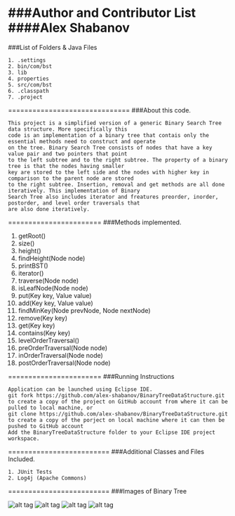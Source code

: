###Author and Contributor List
####Alex Shabanov
==============================
###List of Folders & Java Files
```
1. .settings
2. bin/com/bst
3. lib
4. properties
5. src/com/bst
6. .classpath
7. .project
```
==============================
###About this code.
```
This project is a simplified version of a generic Binary Search Tree data structure. More specifically this
code is an implementation of a binary tree that contais only the essential methods need to construct and operate
on the tree. Binary Search Tree consists of nodes that have a key value pair and two pointers that point
to the left subtree and to the right subtree. The property of a binary tree is that the nodes having smaller
key are stored to the left side and the nodes with higher key in comparison to the parent node are stored
to the right subtree. Insertion, removal and get methods are all done iteratively. This implementation of Binary
Search Tree also includes iterator and freatures preorder, inorder, postorder, and level order traversals that
are also done iteratively.
```
=======================
###Methods implemented.
1.  getRoot()
2.  size()
3.  height()
4.  findHeight(Node node)
5.  printBST()
6.  iterator()
7.  traverse(Node node)
8.  isLeafNode(Node node)
9.  put(Key key, Value value)
10. add(Key key, Value value)
11. findMinKey(Node prevNode, Node nextNode)
12. remove(Key key)
13. get(Key key)
14. contains(Key key)
15. levelOrderTraversal()
16. preOrderTraversal(Node node)
17. inOrderTraversal(Node node)
18. postOrderTraversal(Node node)

=======================
###Running Instructions
```
Application can be launched using Eclipse IDE.
git fork https://github.com/alex-shabanov/BinaryTreeDataStructure.git  
to create a copy of the project on GitHub account from where it can be pulled to local machine, or
git clone https://github.com/alex-shabanov/BinaryTreeDataStructure.git 
to create a copy of the porject on local machine where it can then be pushed to GitHub account
Add the BinaryTreeDataStructure folder to your Eclipse IDE project workspace.
```
=========================
###Additional Classes and Files Included.
```
1. JUnit Tests
2. Log4j (Apache Commons)
```
=========================
###Images of Binary Tree

![alt tag](https://github.com/alex-shabanov/Binary-Tree/tree/master/Screenshots/binarytree3.png)
![alt tag](https://github.com/alex-shabanov/Binary-Tree/tree/master/Screenshots/binarytree4.png)
![alt tag](https://github.com/alex-shabanov/Binary-Tree/tree/master/Screenshots/binarytree6.png)
![alt tag](https://github.com/alex-shabanov/Binary-Tree/tree/master/Screenshots/binarytree7.png)